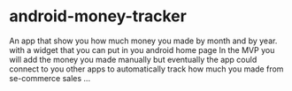 # android-money-tracker
An app that show you how much money you made by month and by year. with a widget that you can put in you android home page
In the MVP you will add the money you made manually but eventually the app could connect to you other apps to automatically track how much you made from se-commerce sales ...
